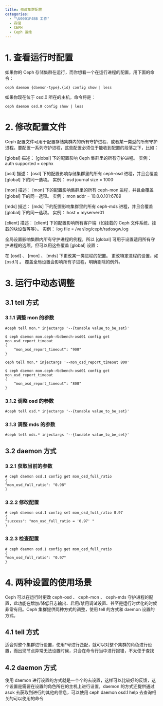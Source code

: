 ```yaml
---
title: 修改集群配置
categories:
  - "\U0001F4BB 工作"
  - 存储
  - CEPH
  - Ceph 运维
---
```

# 1. 查看运行时配置
如果你的 Ceph 存储集群在运行，而你想看一个在运行进程的配置，用下面的命令：
```shell
ceph daemon {daemon-type}.{id} config show | less
```
如果你现在位于 osd.0 所在的主机，命令将是：
```shell
ceph daemon osd.0 config show | less
```

# 2. 修改配置文件
Ceph 配置文件可用于配置存储集群内的所有守护进程、或者某一类型的所有守护进程。要配置一系列守护进程，这些配置必须位于能收到配置的段落之下，比如：

[global]
描述： [global] 下的配置影响 Ceph 集群里的所有守护进程。
实例： auth supported = cephx

[osd]
描述： [osd] 下的配置影响存储集群里的所有 ceph-osd 进程，并且会覆盖 [global] 下的同一选项。
实例： osd journal size = 1000

[mon]
描述： [mon] 下的配置影响集群里的所有 ceph-mon 进程，并且会覆盖 [global] 下的同一选项。
实例： mon addr = 10.0.0.101:6789

[mds]
描述： [mds] 下的配置影响集群里的所有 ceph-mds 进程，并且会覆盖 [global] 下的同一选项。
实例： host = myserver01

[client]
描述： [client] 下的配置影响所有客户端（如挂载的 Ceph 文件系统、挂载的块设备等等）。
实例： log file = /var/log/ceph/radosgw.log

全局设置影响集群内所有守护进程的例程，所以 [global] 可用于设置适用所有守护进程的选项。但可以用这些覆盖 [global] 设置：

在 [osd] 、 [mon] 、 [mds] 下更改某一类进程的配置。
更改特定进程的设置，如 [osd.1] 。
覆盖全局设置会影响所有子进程，明确剔除的例外。

# 3. 运行中动态调整
## 3.1 tell 方式
### 3.1.1 调整 mon 的参数
```shell
#ceph tell mon.* injectargs '--{tunable value_to_be_set}'
 
$ ceph daemon mon.ceph-rbdbench-osd01 config get mon_osd_report_timeout
{
    "mon_osd_report_timeout": "900"
}
 
ceph tell mon.* injectargs '--mon_osd_report_timeout 800'
 
$ ceph daemon mon.ceph-rbdbench-osd01 config get mon_osd_report_timeout
{
    "mon_osd_report_timeout": "800"
}
```
### 3.1.2  调整 osd 的参数
```shell
#ceph tell osd.* injectargs '--{tunable value_to_be_set}'
```
### 3.1.3 调整 mds 的参数
```shell
#ceph tell mds.* injectargs '--{tunable value_to_be_set}'
```
## 3.2 daemon 方式
### 3.2.1 获取当前的参数
```shell
# ceph daemon osd.1 config get mon_osd_full_ratio
{
"mon_osd_full_ratio": "0.98"
}
```
### 3.2.2 修改配置
```shell
# ceph daemon osd.1 config set mon_osd_full_ratio 0.97
{
"success": "mon_osd_full_ratio = '0.97' "
}
```
### 3.2.3 检查配置
```shell
# ceph daemon osd.1 config get mon_osd_full_ratio
{
"mon_osd_full_ratio": "0.97"
}
```

# 4. 两种设置的使用场景
Ceph 可以在运行时更改 ceph-osd 、 ceph-mon 、 ceph-mds 守护进程的配置，此功能在增加/降低日志输出、启用/禁用调试设置、甚至是运行时优化的时候非常有用。Ceph 集群提供两种方式的调整，使用 tell 的方式和 daemon 设置的方式。

## 4.1 tell 方式
适合对整个集群进行设置，使用*号进行匹配，就可以对整个集群的角色进行设置，而出现节点异常无法设置时候，只会在命令行当中进行报错，不太便于查找

## 4.2 daemon 方式
使用 daemon 进行设置的方式就是一个个的去设置，这样可以比较好的反馈，这个设置是需要在设置的角色所在的主机上进行设置，daemon 的方式还提供通过 asok 去获取到进行的其他的信息，可以使用 ceph daemon osd.1 help 去查询相关的可以使用的命令


